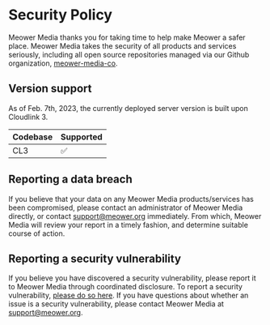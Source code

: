 # Security Policy
Meower Media thanks you for taking time to help make Meower a safer place. Meower Media takes the security of all products and services seriously, including all open source repositories managed via our Github organization, [meower-media-co](https://github.com/meower-media-co).

## Version support
As of Feb. 7th, 2023, the currently deployed server version is built upon Cloudlink 3.

| Codebase | Supported          |
| -------- | ------------------ |
| CL3      | :white_check_mark: |

## Reporting a data breach
If you believe that your data on any Meower Media products/services has been compromised, please contact an administrator of Meower Media directly, or contact support@meower.org immediately. From which, Meower Media will review your report in a timely fashion, and determine suitable course of action.

## Reporting a security vulnerability
If you believe you have discovered a security vulnerability, please report it to Meower Media through coordinated disclosure. To report a security vulnerability, [please do so here](https://github.com/meower-media-co/Meower-Server/security/advisories/new). If you have questions about whether an issue is a security vulnerability, please contact Meower Media at support@meower.org.
